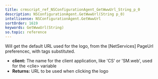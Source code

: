 ```yaml
---
title: crmscript_ref_NSConfigurationAgent_GetWwwUrl_String_p_0
description: NSConfigurationAgent.GetWwwUrl(String p_0)
intellisense: NSConfigurationAgent.GetWwwUrl
sortOrder: 1619
keywords: GetWwwUrl(String)
so.topic: reference
---
```



Will get the default URL used for the logo, from the [NetServices] PageUrl preferencec, with tags substituted.



* **client:** The name for the client application, like 'CS' or 'SM.web', used for the \<clie> variable
* **Returns:** URL to be used when clicking the logo


